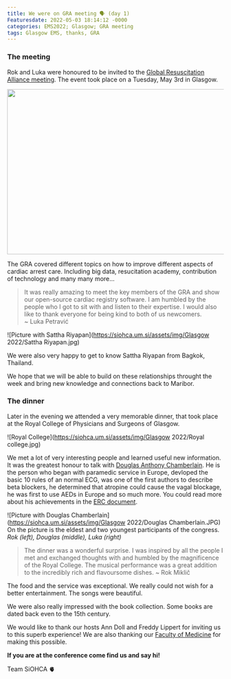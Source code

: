 ```yaml
---
title: We were on GRA meeting 🗣 (day 1)󠁣󠁴󠁿
Featuresdate: 2022-05-03 18:14:12 -0000
categories: EMS2022; Glasgow; GRA meeting
tags: Glasgow EMS, thanks, GRA
---
```

### The meeting
Rok and Luka were honoured to be invited to the [Global Resuscitation Alliance meeting](https://www.globalresuscitationalliance.org). The event took place on a Tuesday, May 3rd in Glasgow. 

<div style="text-align:center;">
  <img src="https://siohca.um.si/assets/img/Glasgow 2022/SCC.jpg" lt="NSCC - where the congress is taking place" width="766" height="383">
</div>

The GRA covered different topics on how to improve different aspects of cardiac arrest care. Including big data, resucitation academy, contribution of technology and many many more...

> It was really amazing to meet the key members of the GRA and show our open-source cardiac registry software. I am humbled by the people who I got to sit with and listen to their expertise. I would also like to thank everyone for being kind to both of us newcomers.  
>   ~ Luka Petravić

![Picture with Sattha Riyapan](https://siohca.um.si/assets/img/Glasgow 2022/Sattha Riyapan.jpg)

We were also very happy to get to know Sattha Riyapan from Bagkok, Thailand. 
  
We hope that we will be able to build on these relationships throught the week and bring new knowledge and connections back to Maribor.

### The dinner
Later in the evening we attended a very memorable dinner, that took place at the Royal College of Physicians and Surgeons of Glasgow.

![Royal College](https://siohca.um.si/assets/img/Glasgow 2022/Royal college.jpg)

We met a lot of very interesting people and learned useful new information. It was the greatest honour to talk with [Douglas Anthony Chamberlain](https://en.wikipedia.org/wiki/Douglas_Chamberlain). He is the person who began with paramedic service in Europe, devloped the basic 10 rules of an normal ECG, was one of the first authors to describe beta blockers, he determined that atropine could cause the vagal blockage, he was first to use AEDs in Europe and so much more. You could read more about his achievements in the [ERC document](https://cms.erc.edu/sites/5714e77d5e615861f00f7d18/content_entry574dadbd5e6158358f5cf96b/574dae635e6158358f5cfa93/files/Douglas_Chamberlain.pdf?1489672640).

![Picture with Douglas Chamberlain](https://siohca.um.si/assets/img/Glasgow 2022/Douglas Chamberlain.JPG)
On the picture is the eldest and two youngest participants of the congress. *Rok (left), Douglas (middle), Luka (right)*

>The dinner was a wonderful surprise. I was inspired by all the people I met and exchanged thoughts with and humbled by the magnificence of the Royal College. The musical performance was a great addition to the incredibly rich and flavoursome dishes.
>   ~ Rok Miklič

The food and the service was exceptional. We really could not wish for a better entertainment. The songs were beautiful. 

We were also really impressed with the book collection. Some books are dated back even to the 15th century.

We would like to thank our hosts Ann Doll and Freddy Lippert for inviting us to this superb experience! We are also thanking our [Faculty of Medicine](https://www.mf.um.si/si/) for making this possible.

**If you are at the conference come find us and say hi!**

Team SiOHCA 🫀
